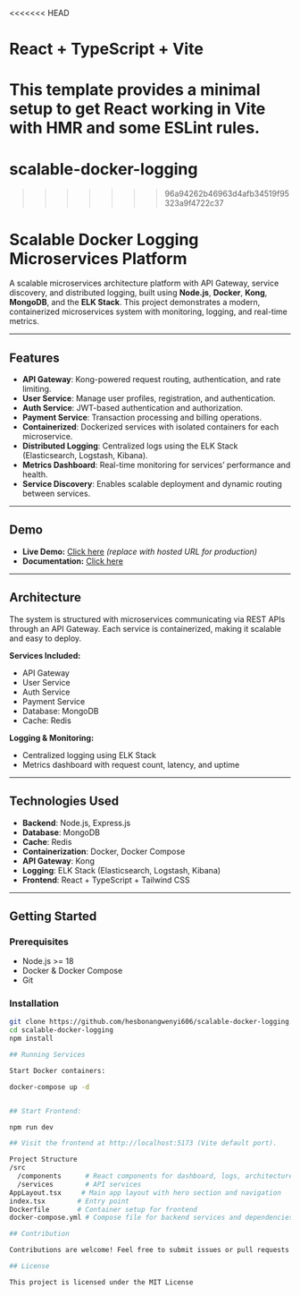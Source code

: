 <<<<<<< HEAD
# React + TypeScript + Vite

This template provides a minimal setup to get React working in Vite with HMR and some ESLint rules.
=======
# scalable-docker-logging
>>>>>>> 96a94262b46963d4afb34519f95323a9f4722c37

# Scalable Docker Logging Microservices Platform

A scalable microservices architecture platform with API Gateway, service discovery, and distributed logging, built using **Node.js**, **Docker**, **Kong**, **MongoDB**, and the **ELK Stack**. This project demonstrates a modern, containerized microservices system with monitoring, logging, and real-time metrics.

---

## Features

- **API Gateway**: Kong-powered request routing, authentication, and rate limiting.
- **User Service**: Manage user profiles, registration, and authentication.
- **Auth Service**: JWT-based authentication and authorization.
- **Payment Service**: Transaction processing and billing operations.
- **Containerized**: Dockerized services with isolated containers for each microservice.
- **Distributed Logging**: Centralized logs using the ELK Stack (Elasticsearch, Logstash, Kibana).
- **Metrics Dashboard**: Real-time monitoring for services’ performance and health.
- **Service Discovery**: Enables scalable deployment and dynamic routing between services.

---

## Demo

- **Live Demo:** [Click here](http://localhost:8000) *(replace with hosted URL for production)*
- **Documentation:** [Click here](https://github.com/hesbonangwenyi606/scalable-docker-logging#readme)

---

## Architecture

The system is structured with microservices communicating via REST APIs through an API Gateway. Each service is containerized, making it scalable and easy to deploy.

**Services Included:**
- API Gateway
- User Service
- Auth Service
- Payment Service
- Database: MongoDB
- Cache: Redis

**Logging & Monitoring:**
- Centralized logging using ELK Stack
- Metrics dashboard with request count, latency, and uptime

---

## Technologies Used

- **Backend**: Node.js, Express.js
- **Database**: MongoDB
- **Cache**: Redis
- **Containerization**: Docker, Docker Compose
- **API Gateway**: Kong
- **Logging**: ELK Stack (Elasticsearch, Logstash, Kibana)
- **Frontend**: React + TypeScript + Tailwind CSS

---

## Getting Started

### Prerequisites

- Node.js >= 18
- Docker & Docker Compose
- Git

### Installation

```bash
git clone https://github.com/hesbonangwenyi606/scalable-docker-logging.git
cd scalable-docker-logging
npm install

## Running Services

Start Docker containers:

docker-compose up -d


## Start Frontend:

npm run dev

## Visit the frontend at http://localhost:5173 (Vite default port).

Project Structure
/src
  /components      # React components for dashboard, logs, architecture
  /services        # API services
AppLayout.tsx     # Main app layout with hero section and navigation
index.tsx        # Entry point
Dockerfile       # Container setup for frontend
docker-compose.yml # Compose file for backend services and dependencies

## Contribution

Contributions are welcome! Feel free to submit issues or pull requests.

## License

This project is licensed under the MIT License
